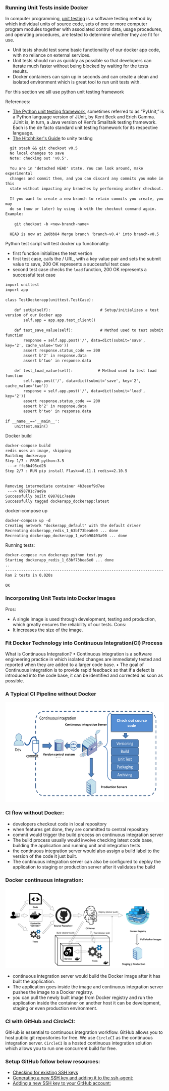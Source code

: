 ### Running Unit Tests inside Docker

In computer programming, [unit testing](https://en.wikipedia.org/wiki/Unit_testing) is a software testing method by which individual units of source code, sets of one or more computer program modules together with associated control data, usage procedures, and operating procedures, are tested to determine whether they are fit for use.

  - Unit tests should test some basic functionality of our docker app code,
with no reliance on external services.
  - Unit tests should run as quickly as possible so that developers can iterate
much faster without being blocked by waiting for the tests results.
  - Docker containers can spin up in seconds and can create a clean and
isolated environment which is great tool to run unit tests with.

For this section we sill use python unit testing framework

References:
  - [The Python unit testing framework](https://docs.python.org/2/library/unittest.html), sometimes referred to as “PyUnit,” is a Python language version of JUnit, by Kent Beck and Erich Gamma. JUnit is, in turn, a Java version of Kent’s Smalltalk testing framework. Each is the de facto standard unit testing framework for its respective language.
  - [The Hitchhiker's Guide](https://docs.python-guide.org/writing/tests/) to unity testing


```
  git stash && git checkout v0.5
  No local changes to save
  Note: checking out 'v0.5'.

  You are in 'detached HEAD' state. You can look around, make experimental
  changes and commit them, and you can discard any commits you make in this
  state without impacting any branches by performing another checkout.

  If you want to create a new branch to retain commits you create, you may
  do so (now or later) by using -b with the checkout command again. Example:

    git checkout -b <new-branch-name>

  HEAD is now at 2e0bb84 Merge branch 'branch-v0.4' into branch-v0.5
```

Python test script will test docker up functionality:
  - first function initializes the test vertion
  - first test case, calls the / URL, with a key value pair and sets the submit value to save, 200 OK represents a successful test case
  - second test case checks the `load` function, 200 OK represents a successful test case

```
import unittest
import app

class TestDockerapp(unittest.TestCase):

    def setUp(self):                      # Setup/initializes a test version of our Docker app
        self.app = app.app.test_client()

    def test_save_value(self):            # Method used to test submit function
        response = self.app.post('/', data=dict(submit='save', key='2', cache_value='two'))
        assert response.status_code == 200
        assert b'2' in response.data
        assert b'two' in response.data

    def test_load_value(self):           # Method used to test load function
        self.app.post('/', data=dict(submit='save', key='2', cache_value='two'))
        response = self.app.post('/', data=dict(submit='load', key='2'))
        assert response.status_code == 200
        assert b'2' in response.data
        assert b'two' in response.data

if __name__=='__main__':
    unittest.main()
```
Docker build

```
docker-compose build
redis uses an image, skipping
Building dockerapp
Step 1/7 : FROM python:3.5
 ---> ffc8b495cd26
Step 2/7 : RUN pip install Flask==0.11.1 redis==2.10.5


Removing intermediate container 4b3eeef9d7ee
 ---> 698781c7ae9a
Successfully built 698781c7ae9a
Successfully tagged dockerapp_dockerapp:latest
```

docker-compose up

```
docker-compose up -d
Creating network "dockerapp_default" with the default driver
Recreating dockerapp_redis_1_63bf73bea6e0 ... done
Recreating dockerapp_dockerapp_1_ea9b90403a90 ... done
```

Running tests:

```
docker-compose run dockerapp python test.py
Starting dockerapp_redis_1_63bf73bea6e0 ... done
..
----------------------------------------------------------------------
Ran 2 tests in 0.020s

OK
```


### Incorporating Unit Tests into Docker Images

Pros:
  - A single image is used through development, testing and
production, which greatly ensures the reliability of our tests.
Cons:
  - It increases the size of the image.

### Fit Docker Technology into Continuous Integration(CI) Process

What is Continuous Integration?
  • Continuous integration is a software engineering practice in which
isolated changes are immediately tested and reported when they are
added to a larger code base.
  • The goal of Continuous integration is to provide rapid feedback so that if
a defect is introduced into the code base, it can be identified and
corrected as soon as possible.


### A Typical CI Pipeline without Docker

![IMG](https://github.com/mpruna/Docker_Recipies/blob/master/images/CI_pipeline.png)

### CI flow without Docker:

  - developers checkout code in local repository
  - when features get done, they are committed to central repository
  - commit would trigger the build process on continuous integration server
  - The build process usually would involve checking latest code base, building the application and running unit and integration tests.
  - the continuous integration server would also assign a build label to the version of the code it just built.
  - The continuous integration server can also be configured to deploy the application to staging
  or production server after it validates the build


### Docker continuous integration:

![IMG](https://github.com/mpruna/Docker_Recipies/blob/master/images/Docker_CI.png)

  - continuous integration server would build the Docker image after it has built the application.
  - The application goes inside the image and continuous integration server pushes the image to a Docker registry.
  - you can pull the newly built image from Docker registry and run the application inside the container on another host it can be development, staging or even production environment.


### CI with GitHub and CircleCI:

GitHub is essential to continuous integration workflow. GitHub allows you to host public git repositories
for free.
We use `CircleCI` as the continuous integration server. `CircleCI` is a hosted continuous integration solution which allows you to run one concurrent build for free.

### Setup GitHub follow below resources:

  - [Checking for existing SSH keys](https://help.github.com/articles/checking-for-existing-ssh-keys/)
  - [Generating a new SSH key and adding it to the ssh-agent:](https://help.github.com/articles/generating-a-new-ssh-key-and-adding-it-to-the-ssh-agent/)
  - [Adding a new SSH key to your GitHub account:](https://help.github.com/articles/adding-a-new-ssh-key-to-your-github-account/)
